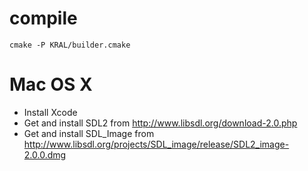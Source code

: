 compile
=======

    cmake -P KRAL/builder.cmake

Mac OS X
========

 * Install Xcode
 * Get and install SDL2 from http://www.libsdl.org/download-2.0.php
 * Get and install SDL_Image from http://www.libsdl.org/projects/SDL_image/release/SDL2_image-2.0.0.dmg
